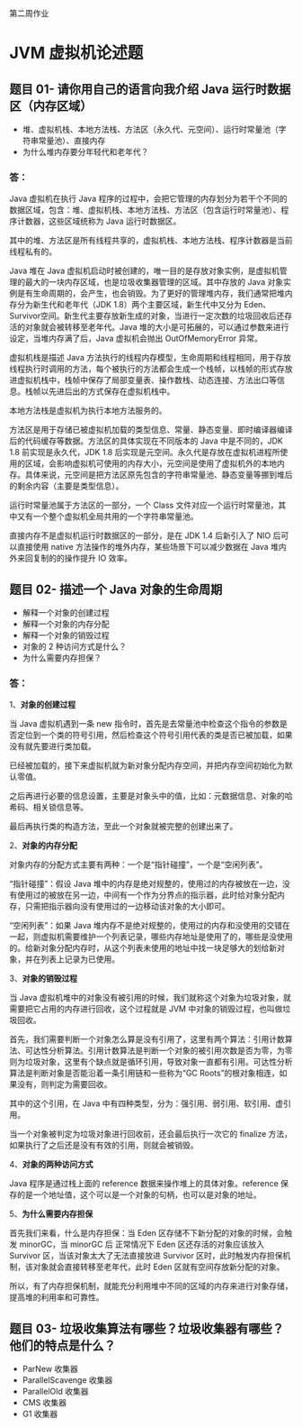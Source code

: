 第二周作业

# JVM 虚拟机论述题

## 题目 01- 请你用自己的语言向我介绍 Java 运行时数据区（内存区域）

- 堆、虚拟机栈、本地方法栈、方法区（永久代、元空间）、运行时常量池（字符串常量池）、直接内存
- 为什么堆内存要分年轻代和老年代？

### 答：

Java 虚拟机在执行 Java 程序的过程中，会把它管理的内存划分为若干个不同的数据区域，包含：堆、虚拟机栈、本地方法栈、方法区（包含运行时常量池）、程序计数器，这些区域统称为 Java 运行时数据区。

其中的堆、方法区是所有线程共享的，虚拟机栈、本地方法栈、程序计数器是当前线程私有的。

Java 堆在 Java 虚拟机启动时被创建的，唯一目的是存放对象实例，是虚拟机管理的最大的一块内存区域，也是垃圾收集器管理的区域。其中存放的 Java 对象实例是有生命周期的，会产生，也会销毁。为了更好的管理堆内存，我们通常把堆内存分为新生代和老年代（JDK 1.8）两个主要区域，新生代中又分为 Eden、Survivor空间。新生代主要存放新生成的对象，当进行一定次数的垃圾回收后还存活的对象就会被转移至老年代。Java 堆的大小是可拓展的，可以通过参数来进行设定，当堆内存满了后，Java 虚拟机会抛出 OutOfMemoryError 异常。

虚拟机栈是描述 Java 方法执行的线程内存模型，生命周期和线程相同，用于存放线程执行时调用的方法，每个被执行的方法都会生成一个栈帧，以栈帧的形式存放进虚拟机栈中，栈帧中保存了局部变量表、操作数栈、动态连接、方法出口等信息。栈帧以先进后出的方式保存在虚拟机栈中。

本地方法栈是虚拟机为执行本地方法服务的。

方法区是用于存储已被虚拟机加载的类型信息、常量、静态变量、即时编译器编译后的代码缓存等数据。方法区的具体实现在不同版本的 Java 中是不同的，JDK 1.8 前实现是永久代，JDK 1.8 后实现是元空间。永久代是存放在虚拟机进程所使用的区域，会影响虚拟机可使用的内存大小，元空间是使用了虚拟机外的本地内存。具体来说，元空间是把方法区原先包含的字符串常量池、静态变量等挪到堆后的剩余内容（主要是类型信息）。

运行时常量池属于方法区的一部分，一个 Class 文件对应一个运行时常量池，其中又有一个整个虚拟机全局共用的一个字符串常量池。

直接内存不是虚拟机运行时数据区的一部分，是在 JDK 1.4 后新引入了 NIO 后可以直接使用 native 方法操作的堆外内存，某些场景下可以减少数据在 Java 堆内外来回复制的的操作提升 IO 效率。



## 题目 02- 描述一个 Java 对象的生命周期

- 解释一个对象的创建过程
- 解释一个对象的内存分配
- 解释一个对象的销毁过程
- 对象的 2 种访问方式是什么？
- 为什么需要内存担保？

### 答：

1、**对象的创建过程**

当 Java 虚拟机遇到一条 new 指令时，首先是去常量池中检查这个指令的参数是否定位到一个类的符号引用，然后检查这个符号引用代表的类是否已被加载，如果没有就先要进行类加载。

已经被加载的，接下来虚拟机就为新对象分配内存空间，并把内存空间初始化为默认零值。

之后再进行必要的信息设置，主要是对象头中的值，比如：元数据信息、对象的哈希码、相关锁信息等。

最后再执行类的构造方法，至此一个对象就被完整的创建出来了。

2、**对象的内存分配** 

对象内存的分配方式主要有两种：一个是“指针碰撞”，一个是“空闲列表”。

“指针碰撞”：假设 Java 堆中的内存是绝对规整的，使用过的内存被放在一边，没有使用过的被放在另一边，中间有一个作为分界点的指示器，此时给对象分配内存，只需把指示器向没有使用过的一边移动该对象的大小即可。

“空闲列表”：如果 Java 堆内存不是绝对规整的，使用过的内存和没使用的交错在一起，则虚拟机需要维护一个列表记录，哪些内存地址是使用了的，哪些是没使用的。给新对象分配内存时，从这个列表未使用的地址中找一块足够大的划给新对象，并在列表上记录为已使用。

3、**对象的销毁过程** 

当 Java 虚拟机堆中的对象没有被引用的时候，我们就称这个对象为垃圾对象，就需要把它占用的内存进行回收，这个过程就是 JVM 中对象的销毁过程，也叫做垃圾回收。

首先，我们需要判断一个对象怎么算是没有引用了，这里有两个算法：引用计数算法、可达性分析算法。引用计数算法是判断一个对象的被引用次数是否为零，为零则为垃圾对象，这里有个缺点就是循环引用，导致对象一直都有引用。可达性分析算法是判断对象是否能沿着一条引用链和一些称为“GC Roots”的根对象相连，如果没有，则判定为需要回收。

其中的这个引用，在 Java 中有四种类型，分为：强引用、弱引用、软引用、虚引用。

当一个对象被判定为垃圾对象进行回收前，还会最后执行一次它的 finalize 方法，如果执行了之后还是没有有效的引用，则就会被销毁。

4、**对象的两种访问方式** 

Java 程序是通过栈上面的 reference 数据来操作堆上的具体对象。reference 保存的是一个地址值，这个可以是一个对象的句柄，也可以是对象的地址。

5、**为什么需要内存担保** 

首先我们来看，什么是内存担保：当 Eden 区存储不下新分配的对象的时候，会触发 minorGC，当 minorGC 后 正常情况下 Eden 区还存活的对象应该放入 Survivor 区，当该对象太大了无法直接放进 Survivor 区时，此时触发内存担保机制，该对象就会直接转移至老年代，此时 Eden 区就有空间存放新分配的对象。

所以，有了内存担保机制，就能充分利用堆中不同的区域的内存来进行对象存储，提高堆的利用率和可靠性。



## 题目 03- 垃圾收集算法有哪些？垃圾收集器有哪些？他们的特点是什么？

- ParNew 收集器
- ParallelScavenge 收集器
- ParallelOld 收集器
- CMS 收集器
- G1 收集器